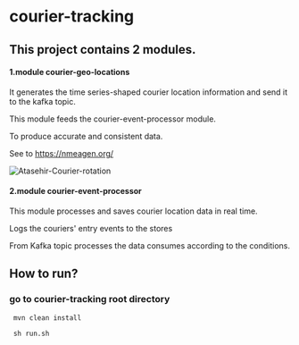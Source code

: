 # courier-tracking

## This project contains 2 modules.

  #### 1.module courier-geo-locations
  It generates the time series-shaped courier location information and send it to the kafka topic.
  
  This module feeds the courier-event-processor module.
  
  To produce accurate and consistent data.
  
  See to https://nmeagen.org/
  
  ![Atasehir-Courier-rotation](https://user-images.githubusercontent.com/17534654/76302807-aee2af80-62d1-11ea-8a04-990e8148671c.png)

  
  #### 2.module courier-event-processor
  This module processes and saves courier location data in real time.
  
  Logs the couriers' entry events to the  stores
  
  From Kafka topic  processes the data consumes according to the conditions.
  
## How to run?
  ### go to courier-tracking root directory
     mvn clean install
     
     sh run.sh
  
    
      

  
